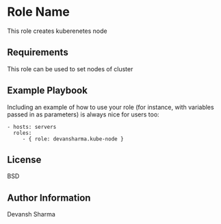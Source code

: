 Role Name
=========

This role creates kuberenetes node

Requirements
------------

This role can be used to set nodes of cluster 

Example Playbook
----------------

Including an example of how to use your role (for instance, with variables passed in as parameters) is always nice for users too:

    - hosts: servers
      roles:
         - { role: devansharma.kube-node }

License
-------

BSD

Author Information
------------------

Devansh Sharma
